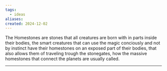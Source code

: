 ```yaml
---
tags:
  - ideas
aliases: 
created: 2024-12-02
---
```


The Homestones are stones that all creatures are born with in parts inside their bodies, the smart creatures that can use the magic conciously and not by instinct have their homestones on an exposed part of their bodies, that also allows them of traveling trough the stonegates, how the massive homestones that connect the planets are usually called. 


---